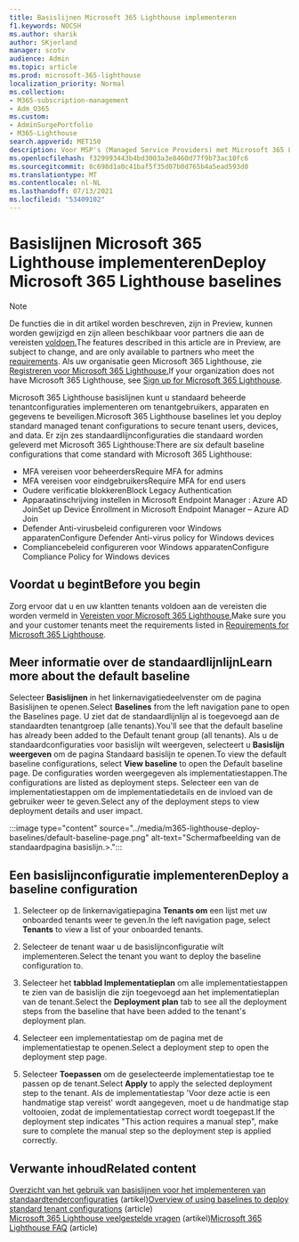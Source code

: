```yaml
---
title: Basislijnen Microsoft 365 Lighthouse implementeren
f1.keywords: NOCSH
ms.author: sharik
author: SKjerland
manager: scotv
audience: Admin
ms.topic: article
ms.prod: microsoft-365-lighthouse
localization_priority: Normal
ms.collection:
- M365-subscription-management
- Adm_O365
ms.custom:
- AdminSurgePortfolio
- M365-Lighthouse
search.appverid: MET150
description: Voor MSP's (Managed Service Providers) met Microsoft 365 Lighthouse, leert u hoe u Microsoft 365 Lighthouse basislijnen implementeert.
ms.openlocfilehash: f329993443b4bd3003a3e8460d77f9b73ac10fc6
ms.sourcegitcommit: 8c698d1a0c41baf5f35d07b0d765b4a5ead593d0
ms.translationtype: MT
ms.contentlocale: nl-NL
ms.lasthandoff: 07/13/2021
ms.locfileid: "53409102"
---
```

# <a name="deploy-microsoft-365-lighthouse-baselines"></a><span data-ttu-id="de47f-103">Basislijnen Microsoft 365 Lighthouse implementeren</span><span class="sxs-lookup"><span data-stu-id="de47f-103">Deploy Microsoft 365 Lighthouse baselines</span></span> 

> [!NOTE]
> <span data-ttu-id="de47f-104">De functies die in dit artikel worden beschreven, zijn in Preview, kunnen worden gewijzigd en zijn alleen beschikbaar voor partners die aan de vereisten [voldoen.](m365-lighthouse-requirements.md)</span><span class="sxs-lookup"><span data-stu-id="de47f-104">The features described in this article are in Preview, are subject to change, and are only available to partners who meet the [requirements](m365-lighthouse-requirements.md).</span></span> <span data-ttu-id="de47f-105">Als uw organisatie geen Microsoft 365 Lighthouse, zie [Registreren voor Microsoft 365 Lighthouse.](m365-lighthouse-sign-up.md)</span><span class="sxs-lookup"><span data-stu-id="de47f-105">If your organization does not have Microsoft 365 Lighthouse, see [Sign up for Microsoft 365 Lighthouse](m365-lighthouse-sign-up.md).</span></span>

<span data-ttu-id="de47f-106">Microsoft 365 Lighthouse basislijnen kunt u standaard beheerde tenantconfiguraties implementeren om tenantgebruikers, apparaten en gegevens te beveiligen.</span><span class="sxs-lookup"><span data-stu-id="de47f-106">Microsoft 365 Lighthouse baselines let you deploy standard managed tenant configurations to secure tenant users, devices, and data.</span></span> <span data-ttu-id="de47f-107">Er zijn zes standaardlijnconfiguraties die standaard worden geleverd met Microsoft 365 Lighthouse:</span><span class="sxs-lookup"><span data-stu-id="de47f-107">There are six default baseline configurations that come standard with Microsoft 365 Lighthouse:</span></span>

- <span data-ttu-id="de47f-108">MFA vereisen voor beheerders</span><span class="sxs-lookup"><span data-stu-id="de47f-108">Require MFA for admins</span></span>
- <span data-ttu-id="de47f-109">MFA vereisen voor eindgebruikers</span><span class="sxs-lookup"><span data-stu-id="de47f-109">Require MFA for end users</span></span>
- <span data-ttu-id="de47f-110">Oudere verificatie blokkeren</span><span class="sxs-lookup"><span data-stu-id="de47f-110">Block Legacy Authentication</span></span>
- <span data-ttu-id="de47f-111">Apparaatinschrijving instellen in Microsoft Endpoint Manager : Azure AD Join</span><span class="sxs-lookup"><span data-stu-id="de47f-111">Set up Device Enrollment in Microsoft Endpoint Manager – Azure AD Join</span></span>
- <span data-ttu-id="de47f-112">Defender Anti-virusbeleid configureren voor Windows apparaten</span><span class="sxs-lookup"><span data-stu-id="de47f-112">Configure Defender Anti-virus policy for Windows devices</span></span>
- <span data-ttu-id="de47f-113">Compliancebeleid configureren voor Windows apparaten</span><span class="sxs-lookup"><span data-stu-id="de47f-113">Configure Compliance Policy for Windows devices</span></span>

## <a name="before-you-begin"></a><span data-ttu-id="de47f-114">Voordat u begint</span><span class="sxs-lookup"><span data-stu-id="de47f-114">Before you begin</span></span>

<span data-ttu-id="de47f-115">Zorg ervoor dat u en uw klantten tenants voldoen aan de vereisten die worden vermeld in [Vereisten voor Microsoft 365 Lighthouse.](m365-lighthouse-requirements.md)</span><span class="sxs-lookup"><span data-stu-id="de47f-115">Make sure you and your customer tenants meet the requirements listed in [Requirements for Microsoft 365 Lighthouse](m365-lighthouse-requirements.md).</span></span>

## <a name="learn-more-about-the-default-baseline"></a><span data-ttu-id="de47f-116">Meer informatie over de standaardlijnlijn</span><span class="sxs-lookup"><span data-stu-id="de47f-116">Learn more about the default baseline</span></span>

<span data-ttu-id="de47f-117">Selecteer **Basislijnen** in het linkernavigatiedeelvenster om de pagina Basislijnen te openen.</span><span class="sxs-lookup"><span data-stu-id="de47f-117">Select **Baselines** from the left navigation pane to open the Baselines page.</span></span> <span data-ttu-id="de47f-118">U ziet dat de standaardlijnlijn al is toegevoegd aan de standaardten tenantgroep (alle tenants).</span><span class="sxs-lookup"><span data-stu-id="de47f-118">You'll see that the default baseline has already been added to the Default tenant group (all tenants).</span></span> <span data-ttu-id="de47f-119">Als u de standaardconfiguraties voor basislijn wilt weergeven, selecteert u **Basislijn weergeven** om de pagina Standaard basislijn te openen.</span><span class="sxs-lookup"><span data-stu-id="de47f-119">To view the default baseline configurations, select **View baseline** to open the Default baseline page.</span></span> <span data-ttu-id="de47f-120">De configuraties worden weergegeven als implementatiestappen.</span><span class="sxs-lookup"><span data-stu-id="de47f-120">The configurations are listed as deployment steps.</span></span> <span data-ttu-id="de47f-121">Selecteer een van de implementatiestappen om de implementatiedetails en de invloed van de gebruiker weer te geven.</span><span class="sxs-lookup"><span data-stu-id="de47f-121">Select any of the deployment steps to view deployment details and user impact.</span></span>

:::image type="content" source="../media/m365-lighthouse-deploy-baselines/default-baseline-page.png" alt-text="Schermafbeelding van de standaardpagina basislijn.>.":::

## <a name="deploy-a-baseline-configuration"></a><span data-ttu-id="de47f-123">Een basislijnconfiguratie implementeren</span><span class="sxs-lookup"><span data-stu-id="de47f-123">Deploy a baseline configuration</span></span>  

1. <span data-ttu-id="de47f-124">Selecteer op de linkernavigatiepagina **Tenants om** een lijst met uw onboarded tenants weer te geven.</span><span class="sxs-lookup"><span data-stu-id="de47f-124">In the left navigation page, select **Tenants** to view a list of your onboarded tenants.</span></span>

2. <span data-ttu-id="de47f-125">Selecteer de tenant waar u de basislijnconfiguratie wilt implementeren.</span><span class="sxs-lookup"><span data-stu-id="de47f-125">Select the tenant you want to deploy the baseline configuration to.</span></span>

3. <span data-ttu-id="de47f-126">Selecteer het **tabblad Implementatieplan** om alle implementatiestappen te zien van de basislijn die zijn toegevoegd aan het implementatieplan van de tenant.</span><span class="sxs-lookup"><span data-stu-id="de47f-126">Select the **Deployment plan** tab to see all the deployment steps from the baseline that have been added to the tenant's deployment plan.</span></span>

4. <span data-ttu-id="de47f-127">Selecteer een implementatiestap om de pagina met de implementatiestap te openen.</span><span class="sxs-lookup"><span data-stu-id="de47f-127">Select a deployment step to open the deployment step page.</span></span>

5. <span data-ttu-id="de47f-128">Selecteer **Toepassen** om de geselecteerde implementatiestap toe te passen op de tenant.</span><span class="sxs-lookup"><span data-stu-id="de47f-128">Select **Apply** to apply the selected deployment step to the tenant.</span></span> <span data-ttu-id="de47f-129">Als de implementatiestap 'Voor deze actie is een handmatige stap vereist' wordt aangegeven, moet u de handmatige stap voltooien, zodat de implementatiestap correct wordt toegepast.</span><span class="sxs-lookup"><span data-stu-id="de47f-129">If the deployment step indicates "This action requires a manual step", make sure to complete the manual step so the deployment step is applied correctly.</span></span>

## <a name="related-content"></a><span data-ttu-id="de47f-130">Verwante inhoud</span><span class="sxs-lookup"><span data-stu-id="de47f-130">Related content</span></span>

<span data-ttu-id="de47f-131">[Overzicht van het gebruik van basislijnen voor het implementeren van standaardtenderconfiguraties](m365-lighthouse-deploy-standard-tenant-configurations-overview.md) (artikel)</span><span class="sxs-lookup"><span data-stu-id="de47f-131">[Overview of using baselines to deploy standard tenant configurations](m365-lighthouse-deploy-standard-tenant-configurations-overview.md) (article)</span></span>\
<span data-ttu-id="de47f-132">[Microsoft 365 Lighthouse veelgestelde vragen](m365-lighthouse-faq.yml) (artikel)</span><span class="sxs-lookup"><span data-stu-id="de47f-132">[Microsoft 365 Lighthouse FAQ](m365-lighthouse-faq.yml) (article)</span></span>